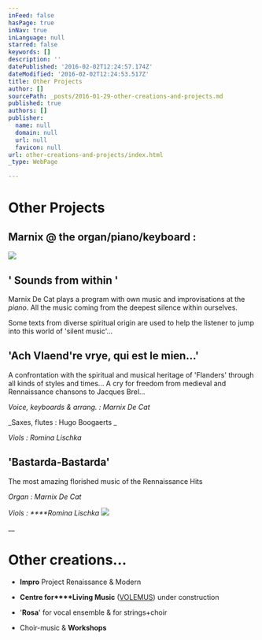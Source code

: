 ```yaml
---
inFeed: false
hasPage: true
inNav: true
inLanguage: null
starred: false
keywords: []
description: ''
datePublished: '2016-02-02T12:24:57.174Z'
dateModified: '2016-02-02T12:24:53.517Z'
title: Other Projects
author: []
sourcePath: _posts/2016-01-29-other-creations-and-projects.md
published: true
authors: []
publisher:
  name: null
  domain: null
  url: null
  favicon: null
url: other-creations-and-projects/index.html
_type: WebPage

---
```

# Other Projects

## Marnix @ the organ/piano/keyboard :
![](https://the-grid-user-content.s3-us-west-2.amazonaws.com/d307fd4b-f4c9-4031-8e06-82066c0caf2c.jpg)

## ' Sounds from within '

Marnix De Cat plays a program with own music and improvisations at the _piano_. All the music coming from the deepest silence within ourselves.

Some texts from diverse spiritual origin are used to help the listener to jump into this world of 'silent music'...

## 'Ach Vlaend're vrye, qui est le mien...'

A confrontation with the spiritual and musical heritage of 'Flanders' through all kinds of styles and times... A cry for freedom from medieval and Rennaissance chansons to Jacques Brel...

_Voice, keyboards & arrang. : Marnix De Cat_

_Saxes, flutes : Hugo Boogaerts _

_Viols : Romina Lischka_

## 'Bastarda-Bastarda'

The most amazing florished music of the Rennaissance Hits

_Organ : Marnix De Cat_

_Viols : ****Romina Lischka_
![](https://the-grid-user-content.s3-us-west-2.amazonaws.com/9b9d852f-21e4-4d62-81c6-b4ec43c899d4.jpg)

__

# Other creations...

- **Impro** Project Renaissance & Modern

- **Centre for****Living Music** ([VOLEMUS][0]) under construction

- '**Rosa**' for vocal ensemble & for strings+choir

- Choir-music & **Workshops**

[0]: http://thegrid.ai/volemus